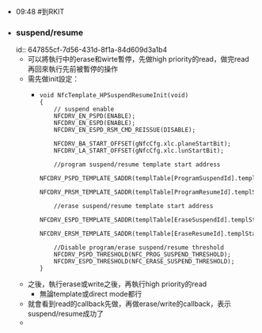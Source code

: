 - 09:48 #到RKIT
- ### suspend/resume
  id:: 647855cf-7d56-431d-8f1a-84d609d3a1b4
	- 可以將執行中的erase和wirte暫停，先做high priority的read，做完read再回來執行先前被暫停的操作
	- 需先做init設定：
		- ```
		  void NfcTemplate_HPSuspendResumeInit(void)
		  {
		      // suspend enable
		      NFCDRV_EN_PSPD(ENABLE);
		      NFCDRV_EN_ESPD(ENABLE);
		      NFCDRV_EN_ESPD_RSM_CMD_REISSUE(DISABLE);
		      
		      NFCDRV_BA_START_OFFSET(gNfcCfg.xlc.planeStartBit);
		      NFCDRV_LA_START_OFFSET(gNfcCfg.xlc.lunStartBit);
		      
		      //program suspend/resume template start address
		      NFCDRV_PSPD_TEMPLATE_SADDR(templTable[ProgramSuspendId].templStart);
		      NFCDRV_PRSM_TEMPLATE_SADDR(templTable[ProgramResumeId].templStart);
		      
		      //erase suspend/resume template start address
		      NFCDRV_ESPD_TEMPLATE_SADDR(templTable[EraseSuspendId].templStart);
		      NFCDRV_ERSM_TEMPLATE_SADDR(templTable[EraseResumeId].templStart);
		      
		      //Disable program/erase suspend/resume threshold
		      NFCDRV_PSPD_THRESHOLD(NFC_PROG_SUSPEND_THRESHOLD); 
		      NFCDRV_ESPD_THRESHOLD(NFC_ERASE_SUSPEND_THRESHOLD);   
		  }
		  ```
	- 之後，執行erase或write之後，再執行high priority的read
		- 無論template或direct mode都行
	- 就會看到read的callback先做，再做erase/write的callback，表示suspend/resume成功了
	-